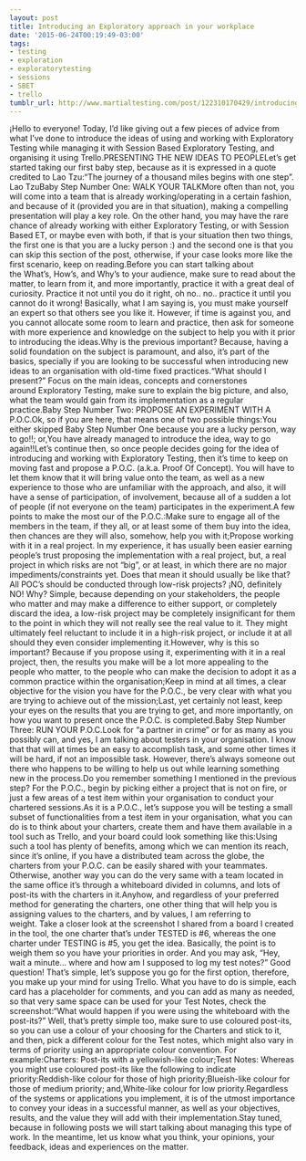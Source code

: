 ```yaml
---
layout: post
title: Introducing an Exploratory approach in your workplace
date: '2015-06-24T00:19:49-03:00'
tags:
- testing
- exploration
- exploratorytesting
- sessions
- SBET
- trello
tumblr_url: http://www.martialtesting.com/post/122310170429/introducing-an-exploratory-approach-in-your
---
```

¡Hello to everyone! Today, I’d like giving out a few pieces of advice from what I’ve done to introduce the ideas of using and working with Exploratory Testing while managing it with Session Based Exploratory Testing, and organising it using Trello.PRESENTING THE NEW IDEAS TO PEOPLELet’s get started taking our first baby step, because as it is expressed in a quote credited to Lao Tzu:“The journey of a thousand miles begins with one step”. Lao TzuBaby Step Number One: WALK YOUR TALKMore often than not, you will come into a team that is already working/operating in a certain fashion, and because of it (provided you are in that situation), making a compelling presentation will play a key role. On the other hand, you may have the rare chance of already working with either Exploratory Testing, or with Session Based ET, or maybe even with both, if that is your situation then two things, the first one is that you are a lucky person :) and the second one is that you can skip this section of the post, otherwise, if your case looks more like the first scenario, keep on reading.Before you can start talking about the What’s, How’s, and Why’s to your audience, make sure to read about the matter, to learn from it, and more importantly, practice it with a great deal of curiosity. Practice it not until you do it right, oh no.. no.. practice it until you cannot do it wrong! Basically, what I am saying is, you must make yourself an expert so that others see you like it. However, if time is against you, and you cannot allocate some room to learn and practice, then ask for someone with more experience and knowledge on the subject to help you with it prior to introducing the ideas.Why is the previous important? Because, having a solid foundation on the subject is paramount, and also, it’s part of the basics, specially if you are looking to be successful when introducing new ideas to an organisation with old-time fixed practices.“What should I present?” Focus on the main ideas, concepts and cornerstones around Exploratory Testing, make sure to explain the big picture, and also, what the team would gain from its implementation as a regular practice.Baby Step Number Two: PROPOSE AN EXPERIMENT WITH A P.O.C.Ok, so if you are here, that means one of two possible things:You either skipped Baby Step Number One because you are a lucky person, way to go!!; or,You have already managed to introduce the idea, way to go again!!Let’s continue then, so once people decides going for the idea of introducing and working with Exploratory Testing, then it’s time to keep on moving fast and propose a P.O.C. (a.k.a. Proof Of Concept). You will have to let them know that it will bring value onto the team, as well as a new experience to those who are unfamiliar with the approach, and also, it will have a sense of participation, of involvement, because all of a sudden a lot of people (if not everyone on the team) participates in the experiment.A few points to make the most our of the P.O.C.:Make sure to engage all of the members in the team, if they all, or at least some of them buy into the idea, then chances are they will also, somehow, help you with it;Propose working with it in a real project. In my experience, it has usually been easier earning people’s trust proposing the implementation with a real project, but, a real project in which risks are not “big”, or at least, in which there are no major impediments/constraints yet. Does that mean it should usually be like that? All POC’s should be conducted through low-risk projects? ¡NO, definitely NO! Why? Simple, because depending on your stakeholders, the people who matter and may make a difference to either support, or completely discard the idea, a low-risk project may be completely insignificant for them to the point in which they will not really see the real value to it. They might ultimately feel reluctant to include it in a high-risk project, or include it at all should they even consider implementing it.However, why is this so important? Because if you propose using it, experimenting with it in a real project, then, the results you make will be a lot more appealing to the people who matter, to the people who can make the decision to adopt it as a common practice within the organisation;Keep in mind at all times, a clear objective for the vision you have for the P.O.C., be very clear with what you are trying to achieve out of the mission;Last, yet certainly not least, keep your eyes on the results that you are trying to get, and more importantly, on how you want to present once the P.O.C. is completed.Baby Step Number Three: RUN YOUR P.O.C.Look for “a partner in crime” or for as many as you possibly can, and yes, I am talking about testers in your organisation. I know that that will at times be an easy to accomplish task, and some other times it will be hard, if not an impossible task. However, there’s always someone out there who happens to be willing to help us out while learning something new in the process.Do you remember something I mentioned in the previous step? For the P.O.C., begin by picking either a project that is not on fire, or just a few areas of a test item within your organisation to conduct your chartered sessions.As it is a P.O.C., let’s suppose you will be testing a small subset of functionalities from a test item in your organisation, what you can do is to think about your charters, create them and have them available in a tool such as Trello, and your board could look something like this:Using such a tool has plenty of benefits, among which we can mention its reach, since it’s online, if you have a distributed team across the globe, the charters from your P.O.C. can be easily shared with your teammates. Otherwise, another way you can do the very same with a team located in the same office it’s through a whiteboard divided in columns, and lots of post-its with the charters in it.Anyhow, and regardless of your preferred method for generating the charters, one other thing that will help you is assigning values to the charters, and by values, I am referring to weight. Take a closer look at the screenshot I shared from a board I created in the tool, the one charter that’s under TESTED is #6, whereas the one charter under TESTING is #5, you get the idea. Basically, the point is to weigh them so you have your priorities in order. And you may ask, “Hey, wait a minute… where and how am I supposed to log my test notes?” Good question! That’s simple, let’s suppose you go for the first option, therefore, you make up your mind for using Trello. What you have to do is simple, each card has a placeholder for comments, and you can add as many as needed, so that very same space can be used for your Test Notes, check the screenshot:“What would happen if you were using the whiteboard with the post-its?” Well, that’s pretty simple too, make sure to use coloured post-its, so you can use a colour of your choosing for the Charters and stick to it, and then, pick a different colour for the Test notes, which might also vary in terms of priority using an appropriate colour convention. For example:Charters: Post-its with a yellowish-like colour;Test Notes: Whereas you might use coloured post-its like the following to indicate priority:Reddish-like colour for those of high priority;Blueish-like colour for those of medium priority; and,White-like colour for low priority.Regardless of the systems or applications you implement, it is of the utmost importance to convey your ideas in a successful manner, as well as your objectives, results, and the value they will add with their implementation.Stay tuned, because in following posts we will start talking about managing this type of work. In the meantime, let us know what you think, your opinions, your feedback, ideas and experiences on the matter.
